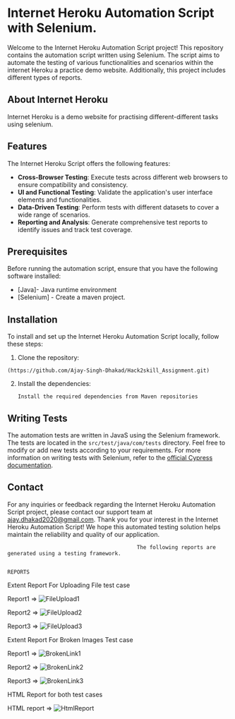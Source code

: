 # Internet Heroku Automation Script with Selenium.
Welcome to the Internet Heroku Automation Script project! This repository contains the automation script written using Selenium. The script aims to automate the testing of various functionalities and scenarios within the internet Heroku a practice demo website. Additionally, this project includes different types of reports.
## About Internet Heroku
Internet Heroku is a demo website for practising different-different tasks using selenium.
## Features
The Internet Heroku Script offers the following features:
- **Cross-Browser Testing**: Execute tests across different web browsers to ensure compatibility and consistency.
- **UI and Functional Testing**: Validate the application's user interface elements and functionalities.
- **Data-Driven Testing**: Perform tests with different datasets to cover a wide range of scenarios.
- **Reporting and Analysis**: Generate comprehensive test reports to identify issues and track test coverage.
## Prerequisites
Before running the automation script, ensure that you have the following software installed:
- [Java]- Java runtime environment 
- [Selenium] - Create a maven project.
## Installation
To install and set up the Internet Heroku Automation Script locally, follow these steps:
1. Clone the repository:
  ```
  (https://github.com/Ajay-Singh-Dhakad/Hack2skill_Assignment.git)
   ```
2. Install the dependencies:
   ```
   Install the required dependencies from Maven repositories
   ```
## Writing Tests
The automation tests are written in JavaS using the Selenium framework. The tests are located in the `src/test/java/com/tests` directory. Feel free to modify or add new tests according to your requirements.
For more information on writing tests with Selenium, refer to the [official Cypress documentation]([https://docs.cypress.io/guides/overview/why-cypress](https://www.selenium.dev/documentation/webdriver/)).
## Contact
For any inquiries or feedback regarding the Internet Heroku Automation Script project, please contact our support team at ajay.dhakad2020@gmail.com.
Thank you for your interest in the Internet Heroku Automation Script! We hope this automated testing solution helps maintain the reliability and quality of our  application.


                                             The following reports are generated using a testing framework.

                                                                          REPORTS

Extent Report For Uploading File test case 

Report1 =>
![FileUpload1](https://github.com/Ajay-Singh-Dhakad/Hack2skill_Assignment/assets/112845193/72959d96-8805-4f09-b601-e8e6777e6a16)

Report2 =>
![FileUpload2](https://github.com/Ajay-Singh-Dhakad/Hack2skill_Assignment/assets/112845193/8cdb0bc7-8cce-4075-8b1b-525b3a4444fa)

Report3 => 
![FileUpload3](https://github.com/Ajay-Singh-Dhakad/Hack2skill_Assignment/assets/112845193/bb7c2208-e447-4345-8d86-7a8d018ac731)


Extent Report For Broken Images Test case

Report1 =>
![BrokenLink1](https://github.com/Ajay-Singh-Dhakad/Hack2skill_Assignment/assets/112845193/0395461f-b806-4e2c-98ce-8c584d7e5eaf)

Report2 => 
![BrokenLink2](https://github.com/Ajay-Singh-Dhakad/Hack2skill_Assignment/assets/112845193/a48ca7c2-9c81-453b-98cc-0449be703ab2)

Report3 =>
![BrokenLink3](https://github.com/Ajay-Singh-Dhakad/Hack2skill_Assignment/assets/112845193/4435166b-0bda-441f-8522-5ad8b50a3d10)


HTML Report for both test cases

HTML report => 
![HtmlReport](https://github.com/Ajay-Singh-Dhakad/Hack2skill_Assignment/assets/112845193/42964246-5141-45ed-a04d-5c597705e890)
                                                          
                                                          
                                                          
                                                          
                                                          
                                                          
                                                          
                                                          
                                                          
                                                          
                                                          
                                                          
                                                          
                                                          
                                                          
                                                          
                                                          
                                               
           





